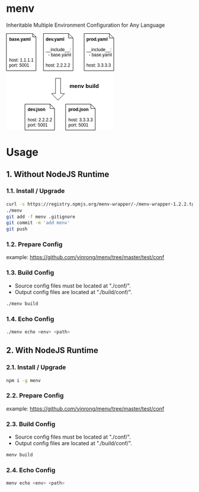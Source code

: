 # menv
Inheritable Multiple Environment Configuration for Any Language

![Demo: menv build](https://github.com/yinrong/menv/raw/master/demo.png "menv build")

# Usage

## 1. Without NodeJS Runtime

### 1.1. Install / Upgrade
```bash
curl -s https://registry.npmjs.org/menv-wrapper/-/menv-wrapper-1.2.2.tgz |tar zx package/menv --strip-components=1
./menv
git add -f menv .gitignore
git commit -m 'add menv'
git push
```

### 1.2. Prepare Config
example: https://github.com/yinrong/menv/tree/master/test/conf

### 1.3. Build Config
* Source config files must be located at "./conf/".
* Output config files are located at "./build/conf/".

```bash
./menv build
```

### 1.4. Echo Config
```bash
./menv echo <env> <path>
```


## 2. With NodeJS Runtime

### 2.1. Install / Upgrade
```bash
npm i -g menv
```

### 2.2. Prepare Config
example: https://github.com/yinrong/menv/tree/master/test/conf


### 2.3. Build Config
* Source config files must be located at "./conf/".
* Output config files are located at "./build/conf/".

```bash
menv build
```

### 2.4. Echo Config
```bash
menv echo <env> <path>
```
